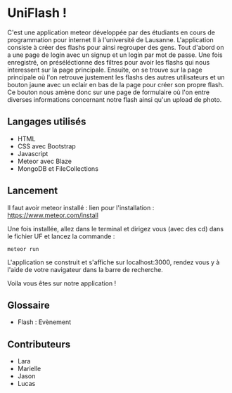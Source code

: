 # UniFlash !
C'est une application meteor développée par des étudiants en cours de programmation pour internet II à l'université de Lausanne. 
L'application consiste à créer des flashs pour ainsi regrouper des gens. 
Tout d'abord on a une page de login avec un signup et un login par mot de passe. Une fois enregistré, on préséléctionne des filtres 
pour avoir les flashs qui nous interessent sur la page principale. Ensuite, on se trouve sur la page principale où l'on retrouve 
justement les flashs des autres utilisateurs et un bouton jaune avec un eclair en bas de la page pour créer son propre flash. Ce
bouton nous amène donc sur une page de formulaire où l'on entre diverses informations concernant notre flash ainsi qu'un upload de
photo.

## Langages utilisés
* HTML
* CSS avec Bootstrap
* Javascript 
* Meteor avec Blaze
* MongoDB et FileCollections

## Lancement
Il faut avoir meteor installé : lien pour l'installation :  https://www.meteor.com/install

Une fois installée, allez dans le terminal et dirigez vous (avec des cd) dans le fichier UF et lancez la commande :
```
meteor run
```
L'application se construit et s'affiche sur localhost:3000, rendez vous y à l'aide de votre navigateur dans la barre de recherche.

Voila vous êtes sur notre application !
## Glossaire
* Flash : Evènement

## Contributeurs
* Lara
* Marielle
* Jason
* Lucas
